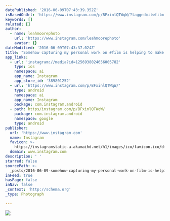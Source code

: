 ```yaml
---
datePublished: '2016-06-09T07:43:39.352Z'
isBasedOnUrl: 'https://www.instagram.com/p/BFxinlQTWqW/?tagged=itwfilm'
keywords: []
related: []
author:
  - name: leahmoorephoto
    url: 'https://www.instagram.com/leahmoorephoto'
    avatar: {}
dateModified: '2016-06-09T07:43:37.024Z'
title: "Somehow capturing my personal work on #film is helping to make it feel special & different to my work for clients. I'm really enjoying it & I'm about to devel a roll of BW in my laundry so wish me luck \uD83D\uDE1D"
app_links:
  - url: 'instagram://media?id=1256938024656005782'
    type: ios
    namespace: ai
    app_name: Instagram
    app_store_id: '389801252'
  - url: 'https://www.instagram.com/p/BFxinlQTWqW/'
    type: android
    namespace: ai
    app_name: Instagram
    package: com.instagram.android
  - path: https/instagram.com/p/BFxinlQTWqW/
    package: com.instagram.android
    namespace: google
    type: android
publisher:
  url: 'https://www.instagram.com'
  name: Instagram
  favicon: >-
    https://instagramstatic-a.akamaihd.net/h1/images/ico/favicon.ico/dfa85bb1fd63.ico
  domain: www.instagram.com
description: ' '
starred: false
sourcePath: >-
  _posts/2016-06-09-somehow-capturing-my-personal-work-on-film-is-helping-to-ma.md
inFeed: true
hasPage: false
inNav: false
_context: 'http://schema.org'
_type: Photograph

---
```

![ ](https://scontent.cdninstagram.com/t51.2885-15/s640x640/sh0.08/e35/13277659_183072915423434_1788849743_n.jpg?ig_cache_key=MTI1NjkzODAyNDY1NjAwNTc4Mg%3D%3D.2)